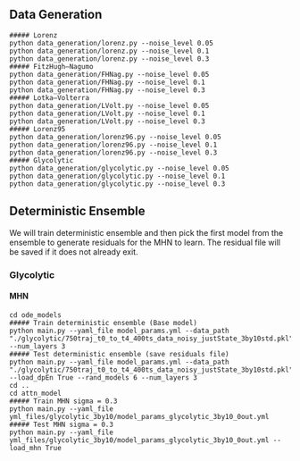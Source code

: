 ## Data Generation
```
##### Lorenz
python data_generation/lorenz.py --noise_level 0.05
python data_generation/lorenz.py --noise_level 0.1
python data_generation/lorenz.py --noise_level 0.3
##### FitzHugh–Nagumo 
python data_generation/FHNag.py --noise_level 0.05
python data_generation/FHNag.py --noise_level 0.1
python data_generation/FHNag.py --noise_level 0.3
##### Lotka–Volterra
python data_generation/LVolt.py --noise_level 0.05
python data_generation/LVolt.py --noise_level 0.1
python data_generation/LVolt.py --noise_level 0.3
##### Lorenz95
python data_generation/lorenz96.py --noise_level 0.05
python data_generation/lorenz96.py --noise_level 0.1
python data_generation/lorenz96.py --noise_level 0.3
##### Glycolytic
python data_generation/glycolytic.py --noise_level 0.05
python data_generation/glycolytic.py --noise_level 0.1
python data_generation/glycolytic.py --noise_level 0.3
```

## Deterministic Ensemble

We will train deterministic ensemble and then pick the first model from the ensemble to generate residuals for the MHN to learn. The residual file will be saved if it does not already exit.

### Glycolytic
#### MHN

```
cd ode_models
##### Train deterministic ensemble (Base model)
python main.py --yaml_file model_params.yml --data_path "./glycolytic/750traj_t0_to_t4_400ts_data_noisy_justState_3by10std.pkl" --num_layers 3
##### Test deterministic ensemble (save residuals file)
python main.py --yaml_file model_params.yml --data_path "./glycolytic/750traj_t0_to_t4_400ts_data_noisy_justState_3by10std.pkl" --load_dpEn True --rand_models 6 --num_layers 3
cd ..
cd attn_model
##### Train MHN sigma = 0.3
python main.py --yaml_file yml_files/glycolytic_3by10/model_params_glycolytic_3by10_0out.yml
##### Test MHN sigma = 0.3
python main.py --yaml_file yml_files/glycolytic_3by10/model_params_glycolytic_3by10_0out.yml --load_mhn True
```


